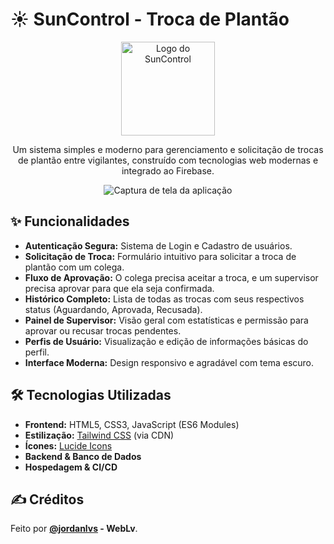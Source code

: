 # ☀️ SunControl - Troca de Plantão

<p align="center">
  <img src="https://i.postimg.cc/mZYxJJjx/SUN-CONTROL.png" alt="Logo do SunControl" width="150">
</p>

<p align="center">
  Um sistema simples e moderno para gerenciamento e solicitação de trocas de plantão entre vigilantes, construído com tecnologias web modernas e integrado ao Firebase.
</p>

<p align="center">
  <img src="https://i.postimg.cc/x8CKvWTk/b.png" alt="Captura de tela da aplicação">
</p>

## ✨ Funcionalidades

* **Autenticação Segura:** Sistema de Login e Cadastro de usuários.
* **Solicitação de Troca:** Formulário intuitivo para solicitar a troca de plantão com um colega.
* **Fluxo de Aprovação:** O colega precisa aceitar a troca, e um supervisor precisa aprovar para que ela seja confirmada.
* **Histórico Completo:** Lista de todas as trocas com seus respectivos status (Aguardando, Aprovada, Recusada).
* **Painel de Supervisor:** Visão geral com estatísticas e permissão para aprovar ou recusar trocas pendentes.
* **Perfis de Usuário:** Visualização e edição de informações básicas do perfil.
* **Interface Moderna:** Design responsivo e agradável com tema escuro.

## 🛠️ Tecnologias Utilizadas

* **Frontend:** HTML5, CSS3, JavaScript (ES6 Modules)
* **Estilização:** [Tailwind CSS](https://tailwindcss.com/) (via CDN)
* **Ícones:** [Lucide Icons](https://lucide.dev/)
* **Backend & Banco de Dados**
* **Hospedagem & CI/CD**

## ✍️ Créditos

Feito por **[@jordanlvs](https://instagram.com/jordanlvs) - WebLv**.
